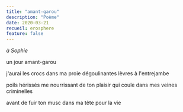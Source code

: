 ```yaml
---
title: "amant-garou"
description: "Poème"
date: 2020-03-21
recueil: erosphere
feature: false
---
```


*à Sophie*

un jour
amant-garou

j'aurai les crocs dans ma proie
dégoulinantes lèvres à l'entrejambe

poils hérissés me nourrissant de ton plaisir
qui coule dans mes veines criminelles

avant de fuir
ton musc dans ma tête pour la vie
